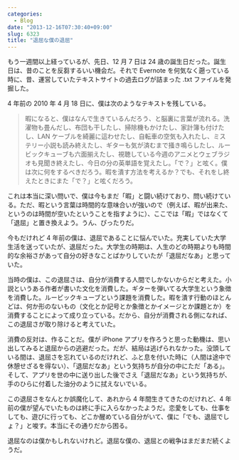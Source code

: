 ```yaml
---
categories:
  - Blog
date: "2013-12-16T07:30:40+09:00"
slug: 6323
title: "退屈な僕の退屈"
---
```


もう一週間以上経っているが、先日、12 月 7 日は 24 歳の誕生日だった。誕生日は、昔のことを反芻するいい機会だ。それで Evernote を何気なく遡っている時に、昔、運営していたテキストサイトの過去ログが詰まった .txt ファイルを発掘した。

4 年前の 2010 年 4 月 18 日に、僕は次のようなテキストを残している。

> 暇になると、僕はなんで生きているんだろう、と脳裏に言葉が流れる。洗濯物も畳んだし、布団も干したし、掃除機もかけたし、家計簿も付けたし、LAN ケーブルを綺麗に這わせたし、自転車の空気も入れたし、ミステリー小説も読み終えたし、ギターも気が済むまで掻き鳴らしたし、ルービックキューブも六面揃えたし、視聴している今週のアニメとウェブラジオも見聞き終えたし、今日の分の英単語を覚えたし。「で？」と呟く。僕は次に何をするべきだろう。暇を潰す方法を考えるか？でも、それをし終えたときにまた「で？」と呟くだろう。

これは本当に深い問いで、僕は今もまだ「暇」と闘い続けており、問い続けている。ただ、暇という言葉は時間的な意味合いが強いので（例えば、暇が出来た、というのは時間が空いたということを指すように）、ここでは「暇」ではなくて「退屈」と置き換えよう。うん、ぴったりだ。

今もだけれど 4 年前の僕は、退屈であることに悩んでいた。充実していた大学生活を送っていたが、退屈だった。大学生の時期は、人生のどの時期よりも時間的な余裕さがあって自分の好きなことばかりしていたが「退屈だなあ」と思っていた。

当時の僕は、この退屈さは、自分が消費する人間でしかないからだと考えた。小説というある作者が書いた文化を消費した。ギターを弾いてる大学生という象徴を消費した。ルービックキューブという課題を消費した。暇を潰す行動のほとんどは、何か形のないもの（文化とか記号とか象徴とかイメージとか課題とか）を消費することによって成り立っている。だから、自分が消費される側になれば、この退屈さが取り除けると考えていた。

消費の反対は、作ることだ。僕が iPhone アプリを作ろうと思った動機は、思い出してみると退屈からの逃避だった。だが、結局は逃げられなかった。没頭している間は、退屈さを忘れているのだけれど、ふと息を付いた時に（人間は途中で休憩せざるを得ない）、「退屈だなあ」という気持ちが自分の中にただ「ある」。そして、アプリを世の中に送り出した後でさえ「退屈だなあ」という気持ちが、手のひらに付着した油分のように拭えないでいる。

この退屈さをなんとか誤魔化して、あれから 4 年間生きてきたのだけれど、4 年前の僕が望んでいたものは終に手に入らなかったようだ。恋愛をしても、仕事をしても、遊びに行っても、どこか醒めている自分がいて、僕に「でも、退屈でしょ？」と唆す。本当にその通りだから困る。

退屈なのは僕かもしれないけれど。退屈な僕の、退屈との戦争はまだまだ続くようだ。
